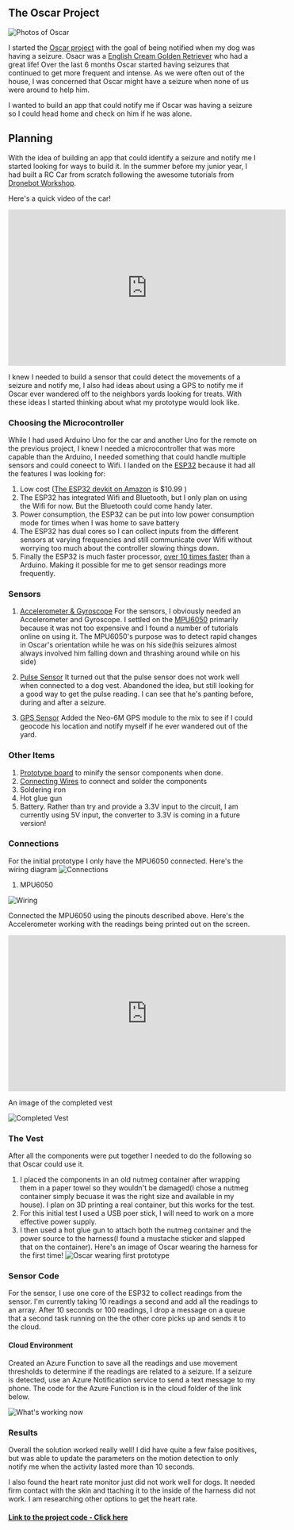 ## The Oscar Project
![Photos of Oscar](images/OscarGIF.gif "Some of my favorite photos of Oscar")


I started the [Oscar project](https://github.com/dhruv-kurpad/oscarProject) with the goal of being notified when my dog was having a seizure. Osacr was a [English Cream Golden Retriever](https://www.loveyourdog.com/english-cream-retriever/) who had a great life! Over the last 6 months Oscar started having seizures that continued to get more frequent and intense. As we were often out of the house, I was concerned that Oscar might have a seizure when none of us were around to help him. 

I wanted to build an app that could notify me if Oscar was having a seizure so I could head home and check on him if he was alone.

## Planning
With the idea of building an app that could identify a seizure and notify me I started looking for ways to build it. In the summer before my junior year, I had built a RC Car from scratch following the awesome tutorials from [Dronebot Workshop](https://dronebotworkshop.com/nrf24l01-wireless-joystick/). 

Here's a quick video of the car!

<iframe width="560" height="315" src="https://www.youtube.com/embed/YOLVyG_D9O8" title="YouTube video player" frameborder="0" allow="accelerometer; autoplay; clipboard-write; encrypted-media; gyroscope; picture-in-picture" allowfullscreen></iframe>


I knew I needed to build a sensor that could detect the movements of a seizure and notify me, I also had ideas about using a GPS to notify me if Oscar ever wandered off to the neighbors yards looking for treats. With these ideas I started thinking about what my prototype would look like. 

### Choosing the Microcontroller

While I had used Arduino Uno for the car and another Uno for the remote on the previous project, I knew I needed a microcontroller that was more capable than the Arduino, I needed something that could handle multiple sensors and could coneect to Wifi. I landed on the [ESP32](https://www.espressif.com/en/products/socs/esp32) because it had all the features I was looking for:
1. Low cost ([The ESP32 devkit on Amazon](https://amzn.to/3D02wyb) is $10.99 )
2. The ESP32 has integrated Wifi and Bluetooth, but I only plan on using the Wifi for now. But the Bluetooth could come handy later.
3. Power consumption, the ESP32 can be put into low power consumption mode for times when I was home to save battery
4. The ESP32 has dual cores so I can collect inputs from the different sensors at varying frequencies and still communicate over Wifi without worrying too much about the controller slowing things down.
5. Finally the ESP32 is much faster processor, [over 10 times faster](https://diyi0t.com/technical-datasheet-microcontroller-comparison/) than a Arduino. Making it possible for me to get sensor readings more frequently.

### Sensors

1. [Accelerometer & Gyroscope](https://amzn.to/3skE855) For the sensors, I obviously needed an Accelerometer and Gyroscope. I settled on the [MPU6050](https://amzn.to/3skE855) primarily because it was not too expensive and I found a number of tutorials online on using it. The MPU6050's purpose was to detect rapid changes in Oscar's orientation while he was on his side(his seizures almost always involved him falling down and thrashing around while on his side)

2. [Pulse Sensor](https://amzn.to/3xKbThz) It turned out that the pulse sensor does not work well when connected to a dog vest. Abandoned the idea, but still looking for a good way to get the pulse reading. I can see that he's panting before, during and after a seizure.

3. [GPS Sensor](https://amzn.to/3skeQnO) Added the Neo-6M GPS module to the mix to see if I could geocode his location and notify myself if he ever wandered out of the yard.

### Other Items

1. [Prototype board](https://amzn.to/2UjII79) to minify the sensor components when done.
2. [Connecting Wires](https://amzn.to/3CUrr6e) to connect and solder the components
3. Soldering iron
4. Hot glue gun 
5. Battery. Rather than try and provide a 3.3V input to the circuit, I am currently using 5V input, the converter to 3.3V is coming in a future version!

### Connections
For the initial prototype I only have the MPU6050 connected. Here's the wiring diagram 
![Connections](images/connections.png)

1. MPU6050 

![Wiring](images/IMG_2267.jpg)

Connected the MPU6050 using the pinouts described above. Here's the Accelerometer working with the readings being printed out on the screen.


<iframe width="560" height="315" src="https://www.youtube.com/embed/jAK7jBeWLAs" title="YouTube video player" frameborder="0" allow="accelerometer; autoplay; clipboard-write; encrypted-media; gyroscope; picture-in-picture" allowfullscreen></iframe>

An image of the completed vest

![Completed Vest](images/IMG_2279.jpg)
### The Vest
After all the components were put together I needed to do the following so that Oscar could use it.
1. I placed the components in an old nutmeg container after wrapping them in a paper towel so they wouldn't be damaged(I chose a nutmeg container simply becuase it was the right size and available in my house). I plan on 3D printing a real container, but this works for the test.
2. For this initial test I used a USB poer stick, I will need to work on a more effective power supply.
3. I then used a hot glue gun to attach both the nutmeg container and the power source to the harness(I found a mustache sticker and slapped that on the container). 
Here's an image of Oscar wearing the harness for the first time!
![Oscar wearing first prototype](images/oscar_with_sensor.png)
### Sensor Code
 
For the sensor, I use one core of the ESP32 to collect readings from the sensor. I'm currently taking 10 readings a second and add all the readings to an array.
After 10 seconds or 100 readings, I drop a message on a queue that a second task running on the the other core picks up and sends it to the cloud.

#### Cloud Environment
Created an Azure Function to save all the readings and use movement thresholds to determine if the readings are related to a seizure. If a seizure is detected, use an Azure Notification service to send a text message to my phone. The code for the Azure Function is in the cloud folder of the link below.

![What's working now](images/oscar_sensor.png)

### Results

Overall the solution worked really well! I did have quite a few false positives, but was able to update the parameters on the motion detection to only notify me when the activity lasted more than 10 seconds. 

I also found the heart rate monitor just did not work well for dogs. It needed firm contact with the skin and ttaching it to the inside of the harness did not work. I am researching other options to get the heart rate. 


#### [Link to the project code - Click here](https://github.com/dhruv-kurpad/oscarProject)